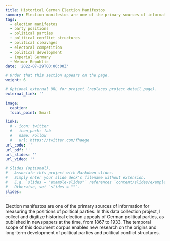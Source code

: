 ```yaml
---
title: Historical German Election Manifestos
summary: Election manifestos are one of the primary sources of information for measuring the positions of political parties. In this data collection project, I collect and digitize historical election appeals of German political parties, as published in newspapers at the time, from 1867 to 1933. The temporal scope of this document corpus enables new research on the origins and long-term development of political parties and political conflict structures.  
tags:
  - election manifestos
  - party positions
  - political parties
  - political conflict structures
  - political cleavages
  - electoral competition
  - political development
  - Imperial Germany
  - Weimar Republic
date: '2022-07-29T00:00:00Z'

# Order that this section appears on the page.
weight: 6

# Optional external URL for project (replaces project detail page).
external_link: ''

image:
  caption:
  focal_point: Smart

links:
  # - icon: twitter
  #   icon_pack: fab
  #   name: Follow
  #   url: https://twitter.com/fhaege
url_code: ''
url_pdf: ''
url_slides: ''
url_video: ''

# Slides (optional).
#   Associate this project with Markdown slides.
#   Simply enter your slide deck's filename without extension.
#   E.g. `slides = "example-slides"` references `content/slides/example-slides.md`.
#   Otherwise, set `slides = ""`.
slides: 
---
```


Election manifestos are one of the primary sources of information for measuring the positions of political parties. In this data collection project, I collect and digitize historical election appeals of German political parties, as published in newspapers at the time, from 1867 to 1933. The temporal scope of this document corpus enables new research on the origins and long-term development of political parties and political conflict structures.
